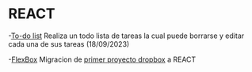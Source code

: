 # REACT

-[To-do list](./sep18todolist/)
Realiza un todo lista de tareas la cual puede borrarse y editar cada una de sus tareas (18/09/2023)

-[FlexBox](./sep19-dropbox/)
Migracion de [primer proyecto dropbox](./../HTML/Sep-06/Proyecto-Dropbox/) a REACT